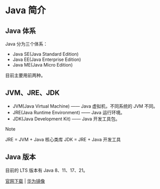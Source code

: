 # Java 简介

## Java 体系

Java 分为三个体系：

- Java SE(Java Standard Edition)
- Java EE(Java Enterprise Edition)
- Java ME(Java Micro Edition)

目前主要用前两种。

## JVM、JRE、JDK

- JVM(Java Virtual Machine) —— Java 虚拟机，不同系统的 JVM 不同。
- JRE(Java Runtime Environment) —— Java 运行环境。
- JDK(Java Development Kit) —— Java 开发工具包。

> [!NOTE]
>
> JRE = JVM + Java 核心类库
> JDK = JRE + Java 开发工具

## Java 版本

目前的 LTS 版本有 Java 8、11、17、21。

[官网下载](https://www.oracle.com/java/technologies/downloads) | [华为镜像](https://repo.huaweicloud.com/java/jdk)
